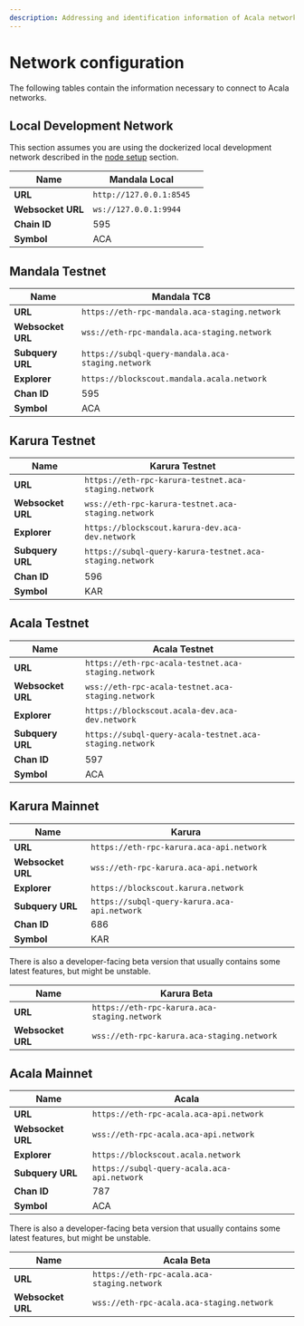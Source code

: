 ```yaml
---
description: Addressing and identification information of Acala networks.
---
```


# Network configuration

The following tables contain the information necessary to connect to Acala networks. 

## Local Development Network

This section assumes you are using the dockerized local development network described in the [node setup](network-setup/local-development-network.md) section.

| **Name**            | Mandala Local             |   |
| ------------------- | ----------------------- | - |
| **URL**             | `http://127.0.0.1:8545` |   |
| **Websocket URL** | `ws://127.0.0.1:9944`   |   |
| **Chain ID**        | 595                     |   |
| **Symbol**          | ACA                     |   |

## Mandala Testnet 

| **Name**            | Mandala TC8                                       |   |
| ------------------- | ------------------------------------------------- | - |
| **URL**             | `https://eth-rpc-mandala.aca-staging.network`     |   |
| **Websocket URL**   | `wss://eth-rpc-mandala.aca-staging.network`       |   |
| **Subquery URL**    | `https://subql-query-mandala.aca-staging.network` |   |
| **Explorer**        | `https://blockscout.mandala.acala.network`        |   |
| **Chan ID**         | 595                                               |   |
| **Symbol**          | ACA                                               |   |

## Karura Testnet

| **Name**            | Karura Testnet                                    |   |
| ------------------- | ------------------------------------------ | - |
| **URL**             | `https://eth-rpc-karura-testnet.aca-staging.network`  |   |
| **Websocket URL**   | `wss://eth-rpc-karura-testnet.aca-staging.network`  |   |
| **Explorer**        | `https://blockscout.karura-dev.aca-dev.network`       |   |
| **Subquery URL**    | `https://subql-query-karura-testnet.aca-staging.network` |   |
| **Chan ID**         | 596                                        |   |
| **Symbol**          | KAR                                        |   |

## Acala Testnet

| **Name**            | Acala Testnet                                    |   |
| ------------------- | ------------------------------------------ | - |
| **URL**             | `https://eth-rpc-acala-testnet.aca-staging.network`  |   |
| **Websocket URL**   | `wss://eth-rpc-acala-testnet.aca-staging.network`  |   |
| **Explorer**        | `https://blockscout.acala-dev.aca-dev.network`       |   |
| **Subquery URL**    | `https://subql-query-acala-testnet.aca-staging.network` |   |
| **Chan ID**         | 597                                        |   |
| **Symbol**          | ACA                                        |   |

## Karura Mainnet

| **Name**            | Karura                                     |   |
| ------------------- | ------------------------------------------ | - |
| **URL**             | `https://eth-rpc-karura.aca-api.network`  |   |
| **Websocket URL**   | `wss://eth-rpc-karura.aca-api.network`  |   |
| **Explorer**        | `https://blockscout.karura.network`       |   |
| **Subquery URL**    | `https://subql-query-karura.aca-api.network` |   |
| **Chan ID**         | 686                                        |   |
| **Symbol**          | KAR                                        |   |

There is also a developer-facing beta version that usually contains some latest features, but might be unstable.

| **Name**            | Karura Beta                                     |   |
| ------------------- | ------------------------------------------ | - |
| **URL**             | `https://eth-rpc-karura.aca-staging.network`  |   |
| **Websocket URL**   | `wss://eth-rpc-karura.aca-staging.network`  |   |


## Acala Mainnet

| **Name**            | Acala                                     |   |
| ------------------- | ------------------------------------------ | - |
| **URL**             | `https://eth-rpc-acala.aca-api.network`  |   |
| **Websocket URL**   | `wss://eth-rpc-acala.aca-api.network`  |   |
| **Explorer**        | `https://blockscout.acala.network`       |   |
| **Subquery URL**    | `https://subql-query-acala.aca-api.network` |   |
| **Chan ID**         | 787                                       |   |
| **Symbol**          | ACA                                       |   |

There is also a developer-facing beta version that usually contains some latest features, but might be unstable.

| **Name**            | Acala Beta                             |   |
| ------------------- | ------------------------------------------ | - |
| **URL**             | `https://eth-rpc-acala.aca-staging.network`  |   |
| **Websocket URL**   | `wss://eth-rpc-acala.aca-staging.network`  |   |
